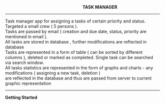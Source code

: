 

<html lang="en">
<head>
    <meta charset="UTF-8">
</head>
<body>

<b style="margin-left: 50%">TASK MANAGER</b>
<hr>
Task manager app for assigning a tasks of certain priority and status. Targeted a small crew ( 5 persons ).<br/>
Tasks are passed by email ( creation  and due date, status, priority are mentioned in email ).<br/>
All tasks are stored in database , further  modifications are reflected in database<br/>
Tasks are represented  in  a form of table ( can be sorted by different columns ), deleted or marked as completed. Single task can be searched via search window.<br/>
All tasks statistics are represented in the form of graphs and charts - any modifications ( assigning a new task, deletion )<br/>
are reflected in the  database and thus are passed from server to current graphic representation <br/>
<hr>
<b>Getting Started</b>


</body>
</html>
